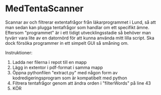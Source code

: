 # MedTentaScanner
Scannar av och filtrerar extentafrågor från läkarprogrammet i Lund, så att man sedan kan plugga tentafrågor som handlar om ett specifikt ämne.
Eftersom "programmet" är i ett tidigt utvecklingsstadie så behöver man tyvärr vara lite av en datornörd för att kunna använda mitt lilla script. Ska dock försöka programmer in ett simpelt GUI så småning om.

Instruktioner:
1. Ladda ner filerna i repot till en mapp
2. Lägg in extentor i pdf-format i samma mapp
3. Öppna pythonfilen "extract.py" med någon form av kodredigeringsprogram som är kompatibelt med python
4. Filtrera tentafrågor genom att ändra orden i "filterWords" på line 43
5. KÖR 
